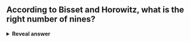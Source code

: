 ## According to Bisset and Horowitz, what is the right number of nines?
<details>
<summary><b>Reveal answer</b></summary>
- A decision made on the basis of how much downtime the business can tolerate
</details>
